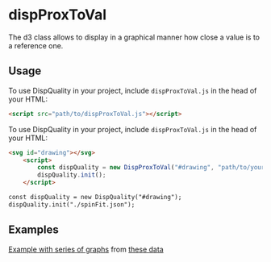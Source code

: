 # dispProxToVal
 The d3 class allows to display in a graphical manner how close a value is to a reference one.

## Usage

To use DispQuality in your project, include `dispProxToVal.js` in the head of your HTML:

```html
<script src="path/to/dispProxToVal.js"></script>
```

To use DispQuality in your project, include `dispProxToVal.js` in the head of your HTML:

```html
<svg id="drawing"></svg>
    <script>
        const dispQuality = new DispProxToVal("#drawing", "path/to/your/data.json");
        dispQuality.init();
    </script>

const dispQuality = new DispQuality("#drawing");
dispQuality.init("./spinFit.json");

```

## Examples

[Example with series of graphs](https://chemedata.github.io/dispProxToVal/examples)
from
[these data](./data/doubleSeries.json)
